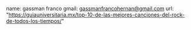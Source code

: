 name: gassman franco 
gmail: gassmanfrancohernan@gmail.com
url: "https://guiauniversitaria.mx/top-10-de-las-mejores-canciones-del-rock-de-todos-los-tiempos/" 